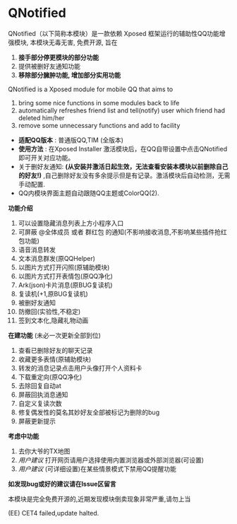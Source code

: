 # QNotified
QNotified（以下简称本模块）是一款依赖 Xposed 框架运行的辅助性QQ功能增强模块, 本模块无毒无害, 免费开源, 旨在
1. **接手部分停更模块的部分功能**
2. 提供被删好友通知功能
3. **移除部分臃肿功能, 增加部分实用功能**

QNotified is a Xposed module for mobile QQ that aims to
1. bring some nice functions in some modules back to life
2.  automatically refreshes friend list and tell(notify) user which friend had deleted him/her
3. remove some unnecessary functions and add to facility

-  **适配QQ版本** : 普通版QQ,TIM (全版本)
-  **使用方法** : 在Xposed Installer 激活模块后，在QQ自带设置中点击QNotified即可开关对应功能。
- 关于删好友通知:  **(从安装并激活日起生效，无法查看安装本模块以前删除自己的好友!)** ,自己删除好友没有多余提示但是有记录。激活模块后自动检测，无需手动配置. 
- QQ内模块界面主题自动跟随QQ主题或ColorQQ(2). 

**功能介绍** 
1. 可以设置隐藏消息列表上方小程序入口
2. 可屏蔽 \@全体成员 或者 群红包 的通知(不影响接收消息,不影响某些插件抢红包功能)
3. 语音消息转发
4. 文本消息群发(原QQHelper)
5. 以图片方式打开闪照(原辅助模块)
6. 以图片方式打开表情包(原QQ净化)
7. Ark(json)卡片消息(原BUG复读机)
8. 复读机(+1,原BUG复读机)
9. 被删好友通知
10. 防撤回(实验性,不稳定)
11. 签到文本化,隐藏礼物动画

**在建功能** (未必一次更新全部到位)
1. 查看已删除好友的聊天记录
2. 收藏更多表情(原辅助模块)
3. 转发的消息记录点击用户头像打开个人资料卡
4. 下载重定向(原QQ净化)
5. 去除回复自动at
6. 屏蔽回执消息通知
7. 自定义复读次数
8. 修复偶发性的莫名其妙好友全部被标记为删除的bug
9. 屏蔽更新提示

**考虑中功能**
1. 去你大爷的TX地图
2. _用户建议_ 打开网页请用户选择使用内置浏览器或外部浏览器(可设置)
3. _用户建议_ (可详细设置)在某些情景模式下禁用QQ提醒功能

**如发现bug或好的建议请在Issue区留言**

本模块是完全免费开源的,近期发现模块倒卖现象非常严重,请勿上当

(EE) CET4 failed,update halted.

